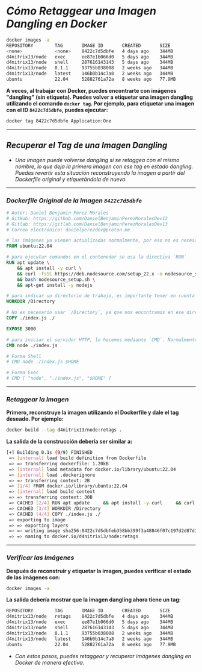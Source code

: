 <!-- Autor: Daniel Benjamin Perez Morales -->
<!-- GitHub: https://github.com/DanielBenjaminPerezMoralesDev13 -->
<!-- Gitlab: https://gitlab.com/DanielBenjaminPerezMoralesDev13 -->
<!-- Correo electrónico: danielperezdev@proton.me -->

# ***Cómo Retaggear una Imagen Dangling en Docker***

```bash
docker images -a
REPOSITORY        TAG       IMAGE ID       CREATED       SIZE
<none>            <none>    8422c7d5dbfe   4 days ago    344MB
d4nitrix13/node   exec      ee87e1b066d0   5 days ago    344MB
d4nitrix13/node   shell     287616143143   5 days ago    344MB
d4nitrix13/node   0.1.1     93755b038008   2 weeks ago   344MB
d4nitrix13/node   latest    146b0b14c7a8   2 weeks ago   344MB
ubuntu            22.04     52882761a72a   8 weeks ago   77.9MB
```

**A veces, al trabajar con Docker, puedes encontrarte con imágenes "dangling" (sin etiqueta). Puedes volver a etiquetar una imagen dangling utilizando el comando `docker tag`. Por ejemplo, para etiquetar una imagen con el ID `8422c7d5dbfe`, puedes ejecutar:**

```bash
docker tag 8422c7d5dbfe Application:One
```

---

## ***Recuperar el Tag de una Imagen Dangling***

- *Una imagen puede volverse dangling si se retaggea con el mismo nombre, lo que deja la primera imagen con ese tag en estado dangling. Puedes revertir esta situación reconstruyendo la imagen a partir del Dockerfile original y etiquetándola de nuevo.*

---

### ***Dockerfile Original de la Imagen `8422c7d5dbfe`***

```Dockerfile
# Autor: Daniel Benjamin Perez Morales
# GitHub: https://github.com/DanielBenjaminPerezMoralesDev13
# Gitlab: https://gitlab.com/DanielBenjaminPerezMoralesDev13
# Correo electrónico: danielperezdev@proton.me

# las imágenes ya vienen actualizadas normalmente, por eso no es necesario poner `apt upgrade`
FROM ubuntu:22.04

# para ejecutar comandos en el contenedor se usa la directiva `RUN`
RUN apt update \
    && apt install -y curl \
    && curl -fsSL https://deb.nodesource.com/setup_22.x -o nodesource_setup.sh \
    && bash nodesource_setup.sh \
    && apt-get install -y nodejs

# para indicar un directorio de trabajo, es importante tener en cuenta que después de usar este comando nos encontraremos en el directorio /Directory
WORKDIR /Directory

# No es necesario usar `/Directory`, ya que nos encontramos en ese directorio; podemos usar la ruta relativa `./` o incluso solo el punto `.`
COPY ./index.js ./

EXPOSE 3000

# para iniciar el servidor HTTP, lo hacemos mediante `CMD`. Normalmente sería bash, pero en este caso ponemos `node ./index.js`. Recuerda que ya estamos en el directorio /Directory
CMD node ./index.js

# Forma Shell
# CMD node ./index.js $HOME

# Forma Exec
# CMD [ "node", "./index.js", "$HOME" ]
```

---

### ***Retaggear la Imagen***

**Primero, reconstruye la imagen utilizando el Dockerfile y dale el tag deseado. Por ejemplo:**

```bash
docker build --tag d4nitrix13/node:retags .
```

**La salida de la construcción debería ser similar a:**

```bash
[+] Building 0.1s (9/9) FINISHED
 => [internal] load build definition from Dockerfile                                                                             0.0s
 => => transferring dockerfile: 1.20kB                                                                                           0.0s
 => [internal] load metadata for docker.io/library/ubuntu:22.04                                                                  0.0s
 => [internal] load .dockerignore                                                                                                0.0s
 => => transferring context: 2B                                                                                                  0.0s
 => [1/4] FROM docker.io/library/ubuntu:22.04                                                                                    0.0s
 => [internal] load build context                                                                                                0.0s
 => => transferring context: 30B                                                                                                 0.0s
 => CACHED [2/4] RUN apt update     && apt install -y curl     && curl -fsSL https://deb.nodesource.com/setup_22.x -o nodesourc  0.0s
 => CACHED [3/4] WORKDIR /Directory                                                                                              0.0s
 => CACHED [4/4] COPY ./index.js ./                                                                                              0.0s
 => exporting to image                                                                                                           0.0s
 => => exporting layers                                                                                                          0.0s
 => => writing image sha256:8422c7d5dbfeb358bb399f3a48846f07c197d2d87d3bf897000a89b42d1f6a88                                     0.0s
 => => naming to docker.io/d4nitrix13/node:retags                                                                                0.0s
```

---

### ***Verificar las Imágenes***

**Después de reconstruir y etiquetar la imagen, puedes verificar el estado de las imágenes con:**

```bash
docker images -a
```

**La salida debería mostrar que la imagen dangling ahora tiene un tag:**

```bash
REPOSITORY        TAG       IMAGE ID       CREATED       SIZE
d4nitrix13/node   retags    8422c7d5dbfe   4 days ago    344MB
d4nitrix13/node   exec      ee87e1b066d0   5 days ago    344MB
d4nitrix13/node   shell     287616143143   5 days ago    344MB
d4nitrix13/node   0.1.1     93755b038008   2 weeks ago   344MB
d4nitrix13/node   latest    146b0b14c7a8   2 weeks ago   344MB
ubuntu            22.04     52882761a72a   8 weeks ago   77.9MB
```

- *Con estos pasos, puedes retaggear y recuperar imágenes dangling en Docker de manera efectiva.*
